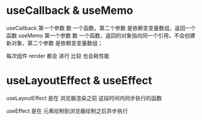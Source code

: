 # useCallback & useMemo

useCallback 第一个参数 数 一个函数，第二个参数 是依赖变变量数组，返回一个函数
useMemo 第一个参数 数 一个函数，返回的对象指向同一个引用，不会创建新对象，第二个参数 是依赖变变量数组；

每次组件 render 都会 进行 比较 也会耗性能

# useLayoutEffect & useEffect

useLayoutEffect 是在 浏览器渲染之前 这段时间内同步执行的函数

useEffect 是在 元素绘制到浏览器绘制之后异步执行